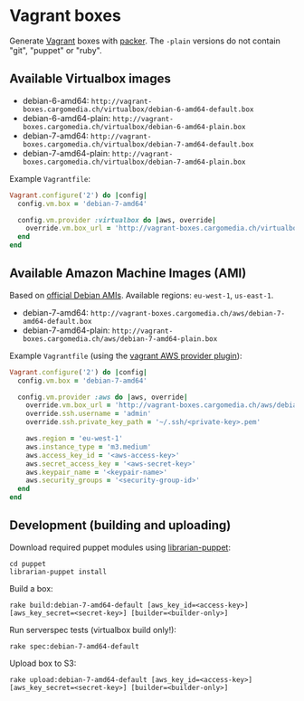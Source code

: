 Vagrant boxes
=============
Generate [Vagrant](http://www.vagrantup.com/) boxes with [packer](http://www.packer.io/).
The `-plain` versions do not contain "git", "puppet" or "ruby".

Available Virtualbox images
---------------------------

- debian-6-amd64: `http://vagrant-boxes.cargomedia.ch/virtualbox/debian-6-amd64-default.box`
- debian-6-amd64-plain: `http://vagrant-boxes.cargomedia.ch/virtualbox/debian-6-amd64-plain.box`
- debian-7-amd64: `http://vagrant-boxes.cargomedia.ch/virtualbox/debian-7-amd64-default.box`
- debian-7-amd64-plain: `http://vagrant-boxes.cargomedia.ch/virtualbox/debian-7-amd64-plain.box`

Example `Vagrantfile`:
```ruby
Vagrant.configure('2') do |config|
  config.vm.box = 'debian-7-amd64'

  config.vm.provider :virtualbox do |aws, override|
    override.vm.box_url = 'http://vagrant-boxes.cargomedia.ch/virtualbox/debian-7-amd64-default.box'
  end
end
```

Available Amazon Machine Images (AMI)
-------------------------------------
Based on [official Debian AMIs](https://wiki.debian.org/Cloud/AmazonEC2Image/Wheezy).
Available regions: `eu-west-1`, `us-east-1`.

- debian-7-amd64: `http://vagrant-boxes.cargomedia.ch/aws/debian-7-amd64-default.box`
- debian-7-amd64-plain: `http://vagrant-boxes.cargomedia.ch/aws/debian-7-amd64-plain.box`

Example `Vagrantfile` (using the [vagrant AWS provider plugin](https://github.com/mitchellh/vagrant-aws)):
```ruby
Vagrant.configure('2') do |config|
  config.vm.box = 'debian-7-amd64'

  config.vm.provider :aws do |aws, override|
    override.vm.box_url = 'http://vagrant-boxes.cargomedia.ch/aws/debian-7-amd64-default.box'
    override.ssh.username = 'admin'
    override.ssh.private_key_path = '~/.ssh/<private-key>.pem'

    aws.region = 'eu-west-1'
    aws.instance_type = 'm3.medium'
    aws.access_key_id = '<aws-access-key>'
    aws.secret_access_key = '<aws-secret-key>'
    aws.keypair_name = '<keypair-name>'
    aws.security_groups = '<security-group-id>'
  end
end
```

Development (building and uploading)
------------------------------------
Download required puppet modules using [librarian-puppet](http://librarian-puppet.com/):
```
cd puppet
librarian-puppet install
```

Build a box:
```
rake build:debian-7-amd64-default [aws_key_id=<access-key>] [aws_key_secret=<secret-key>] [builder=<builder-only>]
```

Run serverspec tests (virtualbox build only!):
```
rake spec:debian-7-amd64-default
```

Upload box to S3:
```
rake upload:debian-7-amd64-default [aws_key_id=<access-key>] [aws_key_secret=<secret-key>] [builder=<builder-only>]
```
